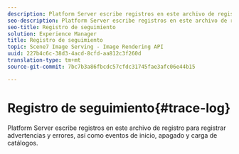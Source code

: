 ```yaml
---
description: Platform Server escribe registros en este archivo de registro para registrar advertencias y errores, así como eventos de inicio, apagado y carga de catálogos.
seo-description: Platform Server escribe registros en este archivo de registro para registrar advertencias y errores, así como eventos de inicio, apagado y carga de catálogos.
seo-title: Registro de seguimiento
solution: Experience Manager
title: Registro de seguimiento
topic: Scene7 Image Serving - Image Rendering API
uuid: 227b4c6c-38d3-4acd-8cfd-aa812c3f260d
translation-type: tm+mt
source-git-commit: 7bc7b3a86fbcdc57cfdc31745fae3afc06e44b15

---
```



# Registro de seguimiento{#trace-log}

Platform Server escribe registros en este archivo de registro para registrar advertencias y errores, así como eventos de inicio, apagado y carga de catálogos.


